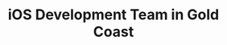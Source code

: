 ---
title: iOS Development Team in Gold Coast
permalink: /landings/locations/gold-coast/developer/ios
technology: iOS
location: Gold Coast
---